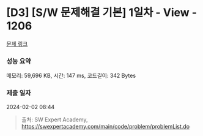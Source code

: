 # [D3] [S/W 문제해결 기본] 1일차 - View - 1206 

[문제 링크](https://swexpertacademy.com/main/code/problem/problemDetail.do?contestProbId=AV134DPqAA8CFAYh) 

### 성능 요약

메모리: 59,696 KB, 시간: 147 ms, 코드길이: 342 Bytes

### 제출 일자

2024-02-02 08:44



> 출처: SW Expert Academy, https://swexpertacademy.com/main/code/problem/problemList.do